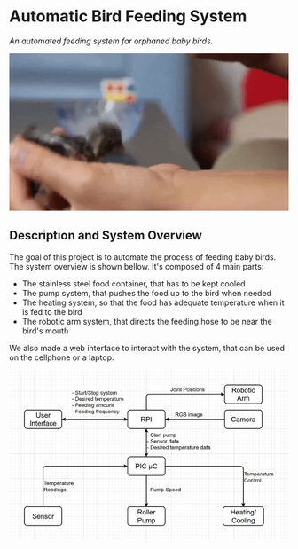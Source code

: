 # Automatic Bird Feeding System

_An automated feeding system for orphaned baby birds._

<p align="left">
  <img width="550" src="images/preview.gif">
</p>

## Description and System Overview

The goal of this project is to automate the process of feeding baby birds. The system overview is shown bellow. It's composed of 4 main parts:

-   The stainless steel food container, that has to be kept cooled
-   The pump system, that pushes the food up to the bird when needed
-   The heating system, so that the food has adequate temperature when it is fed to the bird
-   The robotic arm system, that directs the feeding hose to be near the bird's mouth

We also made a web interface to interact with the system, that can be used on the cellphone or a laptop.

<p align="left">
  <img width="550" src="images/system-diagram.jpeg">
</p>

